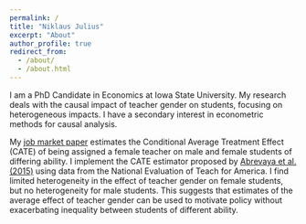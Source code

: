 ```yaml
---
permalink: /
title: "Niklaus Julius"
excerpt: "About"
author_profile: true
redirect_from: 
  - /about/
  - /about.html
---
```


I am a PhD Candidate in Economics at Iowa State University. My research deals with the causal impact of teacher gender on students, focusing on heterogeneous impacts. I have a secondary interest in econometric methods for causal analysis.

My [job market paper](https://njulius.github.io/files/njulius_jmp.pdf) estimates the Conditional Average Treatment Effect (CATE) of being assigned a female teacher on male and female students of differing ability. I implement the CATE estimator proposed by [Abrevaya et al. (2015)](https://doi.org/10.1080/07350015.2014.975555) using data from the National Evaluation of Teach for America. I find limited heterogeneity in the effect of teacher gender on female students, but no heterogeneity for male students. This suggests that estimates of the average effect of teacher gender can be used to motivate policy without exacerbating inequality between students of different ability.
